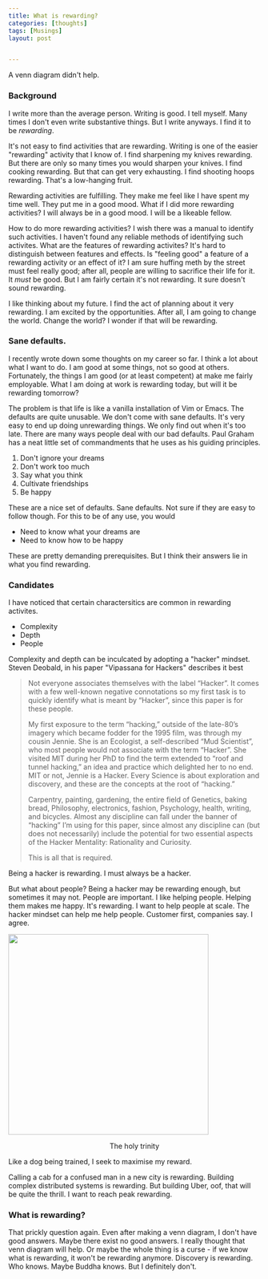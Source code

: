 ```yaml
---
title: What is rewarding?
categories: [thoughts]
tags: [Musings]
layout: post


---
```


A venn diagram didn't help.

### Background

I write more than the average person. Writing is good. I tell myself. Many times I don't even write substantive things. But I write anyways. I find it to be _rewarding_.

It's not easy to find activities that are rewarding. Writing is one of the easier "rewarding" activity that I know of. I find sharpening my knives rewarding. But there are only so many times you would sharpen your knives. I find cooking rewarding. But that can get very exhausting. I find shooting hoops rewarding. That's a low-hanging fruit. 

Rewarding activities are fulfilling. They make me feel like I have spent my time well. They put me in a good mood. What if I did more rewarding activities? I will always be in a good mood. I will be a likeable fellow. 

How to do more rewarding activities? I wish there was a manual to identify such activities. I haven't found any reliable methods of identifying such activites. What are the features of rewarding activites? It's hard to distinguish between features and effects. Is "feeling good" a feature of a rewarding activity or an effect of it? I am sure huffing meth by the street must feel really good; after all, people are willing to sacrifice their life for it. It _must_ be good. But I am fairly certain it's not rewarding. It sure doesn't sound rewarding. 

I like thinking about my future. I find the act of planning about it very rewarding. I am excited by the opportunities. After all, I am going to change the world. Change the world? I wonder if that will be rewarding. 

### Sane defaults.

I recently wrote down some thoughts on my career so far. I think a lot about what I want to do. I am good at some things, not so good at others. Fortunately, the things I am good (or at least competent) at make me fairly employable. What I am doing at work is rewarding today, but will it be rewarding tomorrow? 

The problem is that life is like a vanilla installation of Vim or Emacs. The defaults are quite unusable. We don't come with sane defaults. It's very easy to end up doing unrewarding things. We only find out when it's too late. There are many ways people deal with our bad defaults. Paul Graham has a neat little set of commandments that he uses as his guiding principles. 

1. Don't ignore your dreams
2. Don't work too much
3. Say what you think
4. Cultivate friendships
5. Be happy

These are a nice set of defaults. Sane defaults. Not sure if they are easy to follow though. For this to be of any use, you would

- Need to know what your dreams are
- Need to know how to be happy

These are pretty demanding prerequisites. But I think their answers lie in what you find rewarding. 

### Candidates

I have noticed that certain charactersitics are common in rewarding activites. 

- Complexity
- Depth
- People

Complexity and depth can be inculcated by adopting a "hacker" mindset. Steven Deobald, in his paper "Vipassana for Hackers" describes it best

>Not everyone associates themselves with the label “Hacker”. It comes with a few well-known negative connotations so my first task is to quickly identify what is meant by “Hacker”, since this paper is for these people.
>
>My first exposure to the term “hacking,” outside of the late-80’s imagery which became fodder for the 1995 film, was through my cousin Jennie. She is an Ecologist, a self-described “Mud Scientist”, who most people would not associate with the term “Hacker”. She visited MIT during her PhD to find the term extended to “roof and tunnel hacking,” an idea and practice which delighted her to no end. MIT or not, Jennie is a Hacker. Every Science is about exploration and discovery, and these are the concepts at the root of “hacking.”
>
>Carpentry, painting, gardening, the entire field of Genetics, baking bread, Philosophy, electronics, fashion, Psychology, health, writing, and bicycles. Almost any discipline can fall under the banner of “hacking” I’m using for this paper, since almost any discipline can (but does not necessarily) include the potential for two essential aspects of the Hacker Mentality: Rationality and Curiosity.
>
>This is all that is required.

Being a hacker is rewarding. I must always be a hacker. 

But what about people? Being a hacker may be rewarding enough, but sometimes it may not. People are important. I like helping people. Helping them makes me happy. It's rewarding. I want to help people at scale. The hacker mindset can help me help people. Customer first, companies say. I agree.

<img src="https://i.imgur.com/P3S3O8r.png" height="400">

<p style="text-align:center"> The holy trinity</p>

Like a dog being trained, I seek to maximise my reward. 

Calling a cab for a confused man in a new city is rewarding. Building complex distributed systems is rewarding. But building Uber, oof, that will be quite the thrill. I want to reach peak rewarding. 

### What is rewarding?

That prickly question again. Even after making a venn diagram, I don't have good answers. Maybe there exist no good answers. I really thought that venn diagram will help. Or maybe the whole thing is a curse - if we know what is rewarding, it won't be rewarding anymore. Discovery is rewarding. Who knows. Maybe Buddha knows. But I definitely don't.